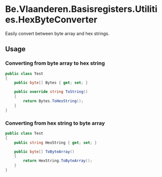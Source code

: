 # Be.Vlaanderen.Basisregisters.Utilities.HexByteConverter

Easily convert between byte array and hex strings.

## Usage

### Converting from byte array to hex string

```csharp
public class Test
{
    public byte[] Bytes { get; set; }

    public override string ToString()
    {
        return Bytes.ToHexString();
    }
}
```

### Converting from hex string to byte array

```csharp
public class Test
{
    public string HexString { get; set; }

    public byte[] ToByteArray()
    {
        return HexString.ToByteArray();
    }
}
```
